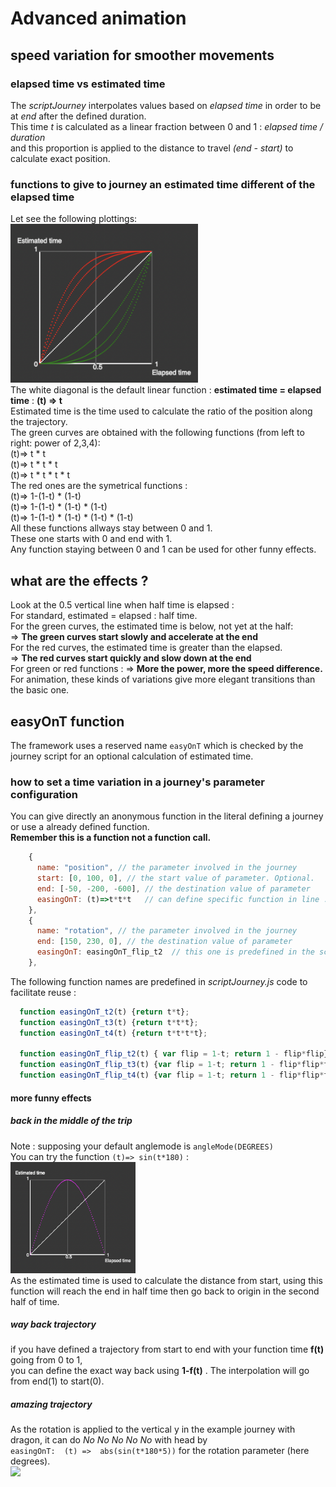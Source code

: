 # Advanced animation
## speed variation for smoother movements 
### elapsed time vs estimated time 
The *scriptJourney* interpolates values based on *elapsed time* in order to be at *end* after the defined duration.  
This time *t* is calculated as a linear fraction between 0 and 1 : *elapsed time / duration*  
and this proportion is applied to the distance to travel *(end - start)* to calculate exact position. 
### functions to give to journey an estimated time different of the elapsed time 
Let see the following plottings:   
<img src = "../img/forDoc/sevenPlots.png" width = 300></img>   
The white diagonal is the default linear function : **estimated time = elapsed time** :  **(t) => t**  
Estimated time is the time used to calculate the ratio of the position along the trajectory.    
The green curves are obtained with the following functions (from left to right: power of 2,3,4):    
(t)=> t * t   
(t)=> t * t * t   
(t)=> t * t * t * t   
The red ones are the symetrical functions :   
(t)=> 1-(1-t) * (1-t)   
(t)=> 1-(1-t) * (1-t) * (1-t)   
(t)=> 1-(1-t) * (1-t) * (1-t) * (1-t)   
All these functions allways stay between 0 and 1.   
These one starts with 0 and end with 1.   
Any function staying between 0 and 1 can be used for other funny effects.    

## what are the effects ? 
Look at the 0.5 vertical line when half time is elapsed :  
For standard, estimated = elapsed : half time.    
For the green curves, the estimated time is below, not yet at the half:   
=> **The green curves start slowly and accelerate at the end**  
For the red curves, the estimated time is greater than the elapsed.   
=> **The red curves start quickly and slow down at the end**   
For green or red functions : => **More the power, more the speed difference.**   
For animation, these kinds of variations give more elegant transitions than the basic one. 
## easyOnT function 
The framework uses a reserved name ```easyOnT``` which is checked by the journey script for an optional calculation of estimated time.
### how to set a time variation in a journey's parameter configuration 
You can give directly an anonymous function in the literal defining a journey or use a already defined function.   
**Remember this is a function not a function call.**    
 
```javascript   
    {
      name: "position", // the parameter involved in the journey
      start: [0, 100, 0], // the start value of parameter. Optional.
      end: [-50, -200, -600], // the destination value of parameter
      easingOnT: (t)=>t*t*t   // can define specific function in line . up to you. 
    },
    {
      name: "rotation", // the parameter involved in the journey
      end: [150, 230, 0], // the destination value of parameter
      easingOnT: easingOnT_flip_t2  // this one is predefined in the scriptJourney source code 
    },
```
The following function names are predefined in *scriptJourney.js* code to facilitate reuse : 
```javascript 
  function easingOnT_t2(t) {return t*t};
  function easingOnT_t3(t) {return t*t*t};
  function easingOnT_t4(t) {return t*t*t*t};

  function easingOnT_flip_t2(t) { var flip = 1-t; return 1 - flip*flip};
  function easingOnT_flip_t3(t) {var flip = 1-t; return 1 - flip*flip*flip};
  function easingOnT_flip_t4(t) {var flip = 1-t; return 1 - flip*flip*flip*flip};
  ```
#### more funny effects 
##### back in the middle of the trip
Note :  supposing your default anglemode is ```angleMode(DEGREES)```  
You can try the function ```(t)=> sin(t*180)``` :  
<img src = "../img/forDoc/sinusPlot.png" width = 200></img>      
As the estimated time is used to calculate the distance from start, using this function will reach the end in half time then go back to origin in the second half of time.

##### way back trajectory 
if you have defined a trajectory from start to end with your function time **f(t)** going from 0 to 1,  
you can define the exact way back using  **1-f(t)** . The interpolation will go from end(1) to start(0).       

##### amazing trajectory 

As the rotation is applied to the vertical y in the example journey with dragon, it can do *No No No No No* with head by   
``` easingOnT:  (t) =>  abs(sin(t*180*5)) ``` for the rotation parameter (here degrees).    
<img src = "../img/forDoc/nonono.png" width = 200></img>  

